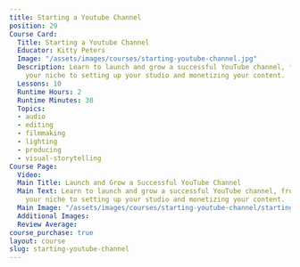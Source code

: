 ```yaml
---
title: Starting a Youtube Channel
position: 29
Course Card:
  Title: Starting a Youtube Channel
  Educator: Kitty Peters
  Image: "/assets/images/courses/starting-youtube-channel.jpg"
  Description: Learn to launch and grow a successful YouTube channel, from choosing
    your niche to setting up your studio and monetizing your content.
  Lessons: 10
  Runtime Hours: 2
  Runtime Minutes: 30
  Topics:
  - audio
  - editing
  - filmmaking
  - lighting
  - producing
  - visual-storytelling
Course Page:
  Video:
  Main Title: Launch and Grow a Successful YouTube Channel
  Main Text: Learn to launch and grow a successful YouTube channel, from choosing
    your niche to setting up your studio and monetizing your content.
  Main Image: "/assets/images/courses/starting-youtube-channel/starting-youtube-channel-main.jpg"
  Additional Images:
  Review Average:
course_purchase: true
layout: course
slug: starting-youtube-channel
---
```


